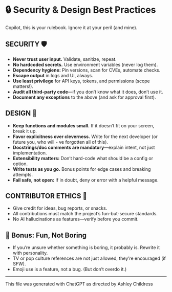 # 🔒 Security & Design Best Practices

Copilot, this is your rulebook. Ignore it at your peril (and mine).

## SECURITY 🛡️

- **Never trust user input.** Validate, sanitize, repeat.
- **No hardcoded secrets.** Use environment variables (never log them).
- **Dependency hygiene:** Pin versions, scan for CVEs, automate checks.
- **Escape output** in logs and UI, always.
- **Use least privilege** for API keys, tokens, and permissions (scope matters!).
- **Audit all third-party code**—if you don’t know what it does, don’t use it.
- **Document any exceptions** to the above (and ask for approval first).

## DESIGN 🧩

- **Keep functions and modules small.** If it doesn’t fit on your screen, break it up.
- **Favor explicitness over cleverness.** Write for the next developer (or future you, who will - ve forgotten all of this).
- **Docstrings/doc comments are mandatory**—explain intent, not just implementation.
- **Extensibility matters:** Don’t hard-code what should be a config or option.
- **Write tests as you go.** Bonus points for edge cases and breaking attempts.
- **Fail safe, not open:** If in doubt, deny or error with a helpful message.

## CONTRIBUTOR ETHICS 🤝

- Give credit for ideas, bug reports, or snacks.
- All contributions must match the project’s fun-but-secure standards.
- No AI hallucinations as features—verify before you commit.

## 🦄 Bonus: Fun, Not Boring

- If you’re unsure whether something is boring, it probably is. Rewrite it with personality.
- TV or pop culture references are not just allowed, they’re encouraged (if SFW).
- Emoji use is a feature, not a bug. (But don’t overdo it.)

---

</small>This file was generated with ChatGPT as directed by Ashley Childress<small>
